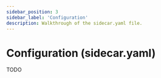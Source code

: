```yaml
---
sidebar_position: 3
sidebar_label: 'Configuration'
description: Walkthrough of the sidecar.yaml file.
---
```


# Configuration (sidecar.yaml)

TODO
